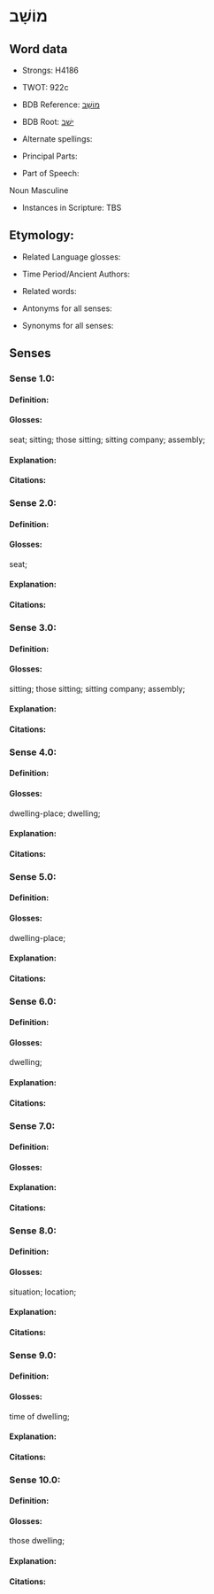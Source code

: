 # מוֹשָׁב

<!-- Status: S2="NeedsEdits" -->
<!-- Lexica used for edits:   -->

## Word data

* Strongs: H4186

* TWOT: 922c

* BDB Reference: [מוֹשָׁב](rc://en/bdb/dict/j.ds.ai)

* BDB Root: [ישׁב](rc://en/bdb/dict/j.ds.aa)

* Alternate spellings:

* Principal Parts:

* Part of Speech:

Noun Masculine

* Instances in Scripture: TBS

## Etymology:

* Related Language glosses:

* Time Period/Ancient Authors:

* Related words:

* Antonyms for all senses:

* Synonyms for all senses:

## Senses

### Sense 1.0:

#### Definition:

#### Glosses:

seat; sitting; those sitting; sitting company; assembly; 

#### Explanation:

#### Citations:



### Sense 2.0:

#### Definition:

#### Glosses:

seat; 

#### Explanation:

#### Citations:



### Sense 3.0:

#### Definition:

#### Glosses:

sitting; those sitting; sitting company; assembly; 

#### Explanation:

#### Citations:



### Sense 4.0:

#### Definition:

#### Glosses:

dwelling-place; dwelling; 

#### Explanation:

#### Citations:



### Sense 5.0:

#### Definition:

#### Glosses:

dwelling-place; 

#### Explanation:

#### Citations:



### Sense 6.0:

#### Definition:

#### Glosses:

dwelling; 

#### Explanation:

#### Citations:



### Sense 7.0:

#### Definition:

#### Glosses:



#### Explanation:

#### Citations:



### Sense 8.0:

#### Definition:

#### Glosses:

situation; location; 

#### Explanation:

#### Citations:



### Sense 9.0:

#### Definition:

#### Glosses:

time of dwelling; 

#### Explanation:

#### Citations:



### Sense 10.0:

#### Definition:

#### Glosses:

those dwelling; 

#### Explanation:

#### Citations:



